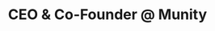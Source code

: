 ---
draft: false
name: "Martin Perreau"
title: "CEO & Co-Founder @ Munity"
quote: "The only Slack where I actually learn stuff from direct insights & tips!"
avatar: {
    src: "https://media.licdn.com/dms/image/C5603AQHvRgZUZO6LUw/profile-displayphoto-shrink_800_800/0/1642172861838?e=1692835200&v=beta&t=mbw27D960led0SSO52rGkYaolLk7-cEBTuJ-F3QaQWY",
    alt: "MartinP"
}
publishDate: "2022-11-09 15:39"
---